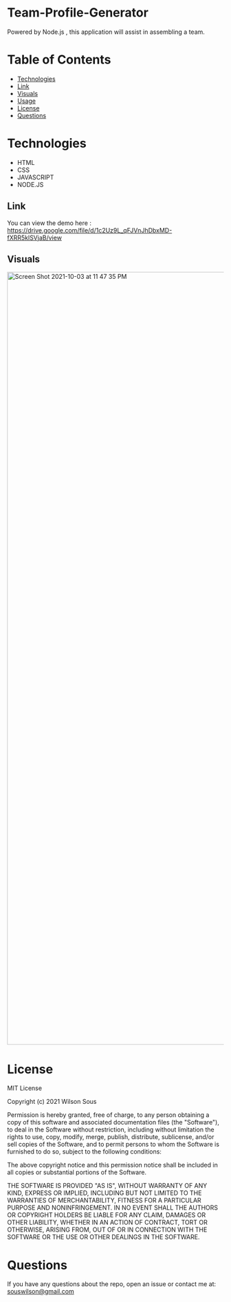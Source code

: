 # Team-Profile-Generator
Powered by Node.js , this application will assist in assembling a team.

  # Table of Contents 
  * [Technologies](#Technologies)
  * [Link](#Link)
  * [Visuals](#Visuals)
  * [Usage](#usage)
  * [License](#license)
  * [Questions](#questions)

# Technologies
- HTML
- CSS
- JAVASCRIPT
- NODE.JS

## Link
You can view the demo here : https://drive.google.com/file/d/1c2Uz9L_qFJVnJhDbxMD-fXRR5klSVjaB/view

## Visuals
<img width="1791" alt="Screen Shot 2021-10-03 at 11 47 35 PM" src="https://user-images.githubusercontent.com/78562158/135789935-2d342a9d-bb1e-4be7-9d8a-0637a4e600d1.png">


# License
MIT License

Copyright (c) 2021 Wilson Sous

Permission is hereby granted, free of charge, to any person obtaining a copy of this software and associated documentation files (the "Software"), to deal in the Software without restriction, including without limitation the rights to use, copy, modify, merge, publish, distribute, sublicense, and/or sell copies of the Software, and to permit persons to whom the Software is furnished to do so, subject to the following conditions:

The above copyright notice and this permission notice shall be included in all copies or substantial portions of the Software.

THE SOFTWARE IS PROVIDED "AS IS", WITHOUT WARRANTY OF ANY KIND, EXPRESS OR IMPLIED, INCLUDING BUT NOT LIMITED TO THE WARRANTIES OF MERCHANTABILITY, FITNESS FOR A PARTICULAR PURPOSE AND NONINFRINGEMENT. IN NO EVENT SHALL THE AUTHORS OR COPYRIGHT HOLDERS BE LIABLE FOR ANY CLAIM, DAMAGES OR OTHER LIABILITY, WHETHER IN AN ACTION OF CONTRACT, TORT OR OTHERWISE, ARISING FROM, OUT OF OR IN CONNECTION WITH THE SOFTWARE OR THE USE OR OTHER DEALINGS IN THE SOFTWARE.

# Questions
If you have any questions about the repo, open an issue or contact me at: souswilson@gmail.com

